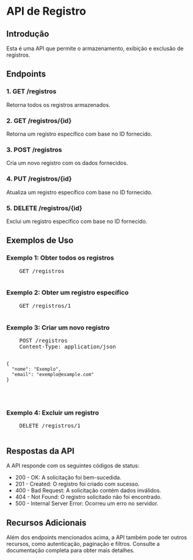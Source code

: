 <!DOCTYPE html>
<html>

<body>
  <h1>API de Registro</h1>

  <h2>Introdução</h2>
  <p>Esta é uma API que permite o armazenamento, exibição e exclusão de registros.</p>

  <h2>Endpoints</h2>

  <h3>1. GET /registros</h3>
  <p>Retorna todos os registros armazenados.</p>

  <h3>2. GET /registros/{id}</h3>
  <p>Retorna um registro específico com base no ID fornecido.</p>

  <h3>3. POST /registros</h3>
  <p>Cria um novo registro com os dados fornecidos.</p>

  <h3>4. PUT /registros/{id}</h3>
  <p>Atualiza um registro específico com base no ID fornecido.</p>

  <h3>5. DELETE /registros/{id}</h3>
  <p>Exclui um registro específico com base no ID fornecido.</p>

  <h2>Exemplos de Uso</h2>

  <h3>Exemplo 1: Obter todos os registros</h3>
  <pre>
    GET /registros
  </pre>

  <h3>Exemplo 2: Obter um registro específico</h3>
  <pre>
    GET /registros/1
  </pre>

  <h3>Exemplo 3: Criar um novo registro</h3>
  <pre>
    POST /registros
    Content-Type: application/json

    {
      "nome": "Exemplo",
      "email": "exemplo@example.com"
    }
  </pre>
  
  <h3>Exemplo 4: Excluir um registro</h3>
  <pre>
    DELETE /registros/1
  </pre>

  <h2>Respostas da API</h2>

  <p>A API responde com os seguintes códigos de status:</p>

  <ul>
    <li>200 - OK: A solicitação foi bem-sucedida.</li>
    <li>201 - Created: O registro foi criado com sucesso.</li>
    <li>400 - Bad Request: A solicitação contém dados inválidos.</li>
    <li>404 - Not Found: O registro solicitado não foi encontrado.</li>
    <li>500 - Internal Server Error: Ocorreu um erro no servidor.</li>
  </ul>

  <h2>Recursos Adicionais</h2>

  <p>Além dos endpoints mencionados acima, a API também pode ter outros recursos, como autenticação, paginação e filtros. Consulte a documentação completa para obter mais detalhes.</p>
</body>
</html>
